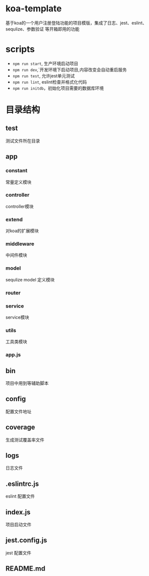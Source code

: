 # koa-template

基于koa的一个用户注册登陆功能的项目模版，集成了日志、jest、eslint、sequlize、参数验证 等开箱即用的功能
# scripts
+ `npm run start`, 生产环境启动项目
+ `npm run dev`,`开发环境下启动项目,内容改变会自动重启服务
+ `npm run test`, 允许jest单元测试
+ `npm run lint`, eslint检查并格式化代码
+ `npm run initdb`，初始化项目需要的数据库环境

# 目录结构
## __test__ 

测试文件所在目录
## app
### constant

常量定义模块
### controller

controller模块
### extend

对koa的扩展模块
### middleware

中间件模块
### model

sequlize model 定义模块

### router
### service

service模块
### utils

工具类模块

### app.js
## bin

项目中用到等辅助脚本
## config

配置文件地址
## coverage

生成测试覆盖率文件
## logs

日志文件
## .eslintrc.js

eslint 配置文件
## index.js

项目启动文件
## jest.config.js

jest 配置文件
## README.md

